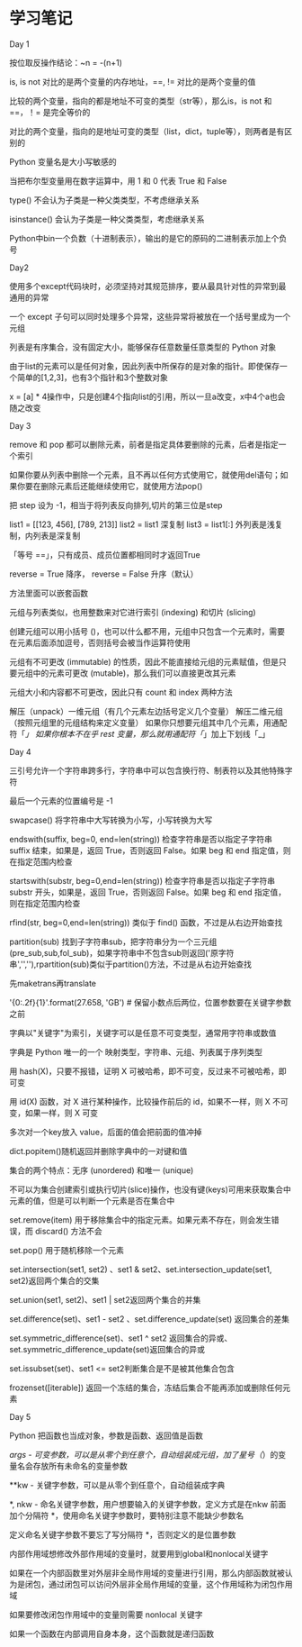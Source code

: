 # 学习笔记  

Day 1

按位取反操作结论：~n = -(n+1)  

is, is not 对比的是两个变量的内存地址，==, != 对比的是两个变量的值  

比较的两个变量，指向的都是地址不可变的类型（str等），那么is，is not 和 ==，！= 是完全等价的  

对比的两个变量，指向的是地址可变的类型（list，dict，tuple等），则两者是有区别的  

Python 变量名是大小写敏感的  

当把布尔型变量用在数字运算中，用 1 和 0 代表 True 和 False  

type() 不会认为子类是一种父类类型，不考虑继承关系  

isinstance() 会认为子类是一种父类类型，考虑继承关系  

Python中bin一个负数（十进制表示），输出的是它的原码的二进制表示加上个负号

Day2

使用多个except代码块时，必须坚持对其规范排序，要从最具针对性的异常到最通用的异常

一个 except 子句可以同时处理多个异常，这些异常将被放在一个括号里成为一个元组

列表是有序集合，没有固定大小，能够保存任意数量任意类型的 Python 对象

由于list的元素可以是任何对象，因此列表中所保存的是对象的指针。即使保存一个简单的[1,2,3]，也有3个指针和3个整数对象

x = [a] * 4操作中，只是创建4个指向list的引用，所以一旦a改变，x中4个a也会随之改变

Day 3

remove 和 pop 都可以删除元素，前者是指定具体要删除的元素，后者是指定一个索引

如果你要从列表中删除一个元素，且不再以任何方式使用它，就使用del语句；如果你要在删除元素后还能继续使用它，就使用方法pop()

把 step 设为 -1，相当于将列表反向排列,切片的第三位是step

list1 = [[123, 456], [789, 213]]
list2 = list1   深复制
list3 = list1[:]  外列表是浅复制，内列表是深复制

「等号 ==」，只有成员、成员位置都相同时才返回True

reverse = True 降序， reverse = False 升序（默认）

方法里面可以嵌套函数

元组与列表类似，也用整数来对它进行索引 (indexing) 和切片 (slicing)

创建元组可以用小括号 ()，也可以什么都不用，元组中只包含一个元素时，需要在元素后面添加逗号，否则括号会被当作运算符使用

元组有不可更改 (immutable) 的性质，因此不能直接给元组的元素赋值，但是只要元组中的元素可更改 (mutable)，那么我们可以直接更改其元素

元组大小和内容都不可更改，因此只有 count 和 index 两种方法

解压（unpack）一维元组（有几个元素左边括号定义几个变量）
解压二维元组（按照元组里的元组结构来定义变量）
如果你只想要元组其中几个元素，用通配符「*」
如果你根本不在乎 rest 变量，那么就用通配符「*」加上下划线「_」

Day 4

三引号允许一个字符串跨多行，字符串中可以包含换行符、制表符以及其他特殊字符

最后一个元素的位置编号是 -1

swapcase() 将字符串中大写转换为小写，小写转换为大写

endswith(suffix, beg=0, end=len(string)) 检查字符串是否以指定子字符串 suffix 结束，如果是，返回 True，否则返回 False。如果 beg 和 end 指定值，则在指定范围内检查

startswith(substr, beg=0,end=len(string)) 检查字符串是否以指定子字符串 substr 开头，如果是，返回 True，否则返回 False。如果 beg 和 end 指定值，则在指定范围内检查

rfind(str, beg=0,end=len(string)) 类似于 find() 函数，不过是从右边开始查找

partition(sub) 找到子字符串sub，把字符串分为一个三元组(pre_sub,sub,fol_sub)，如果字符串中不包含sub则返回('原字符串','',''),rpartition(sub)类似于partition()方法，不过是从右边开始查找

先maketrans再translate

'{0:.2f}{1}'.format(27.658, 'GB')  # 保留小数点后两位，位置参数要在关键字参数之前

字典以"关键字"为索引，关键字可以是任意不可变类型，通常用字符串或数值

字典是 Python 唯一的一个 映射类型，字符串、元组、列表属于序列类型

用 hash(X)，只要不报错，证明 X 可被哈希，即不可变，反过来不可被哈希，即可变

用 id(X) 函数，对 X 进行某种操作，比较操作前后的 id，如果不一样，则 X 不可变，如果一样，则 X 可变

多次对一个key放入 value，后面的值会把前面的值冲掉

dict.popitem()随机返回并删除字典中的一对键和值

集合的两个特点：无序 (unordered) 和唯一 (unique)

不可以为集合创建索引或执行切片(slice)操作，也没有键(keys)可用来获取集合中元素的值，但是可以判断一个元素是否在集合中

set.remove(item) 用于移除集合中的指定元素。如果元素不存在，则会发生错误，而 discard() 方法不会

set.pop() 用于随机移除一个元素

set.intersection(set1, set2) 、set1 & set2、set.intersection_update(set1, set2)返回两个集合的交集

set.union(set1, set2)、set1 | set2返回两个集合的并集

set.difference(set)、set1 - set2 、set.difference_update(set) 返回集合的差集

set.symmetric_difference(set)、set1 ^ set2 返回集合的异或、set.symmetric_difference_update(set)返回集合的异或

set.issubset(set)、set1 <= set2判断集合是不是被其他集合包含

frozenset([iterable]) 返回一个冻结的集合，冻结后集合不能再添加或删除任何元素

Day 5

Python 把函数也当成对象，参数是函数、返回值是函数

*args - 可变参数，可以是从零个到任意个，自动组装成元组，加了星号（*）的变量名会存放所有未命名的变量参数

**kw - 关键字参数，可以是从零个到任意个，自动组装成字典

*, nkw - 命名关键字参数，用户想要输入的关键字参数，定义方式是在nkw 前面加个分隔符 *，使用命名关键字参数时，要特别注意不能缺少参数名

定义命名关键字参数不要忘了写分隔符 *，否则定义的是位置参数

内部作用域想修改外部作用域的变量时，就要用到global和nonlocal关键字

如果在一个内部函数里对外层非全局作用域的变量进行引用，那么内部函数就被认为是闭包，通过闭包可以访问外层非全局作用域的变量，这个作用域称为闭包作用域

如果要修改闭包作用域中的变量则需要 nonlocal 关键字

如果一个函数在内部调用自身本身，这个函数就是递归函数
